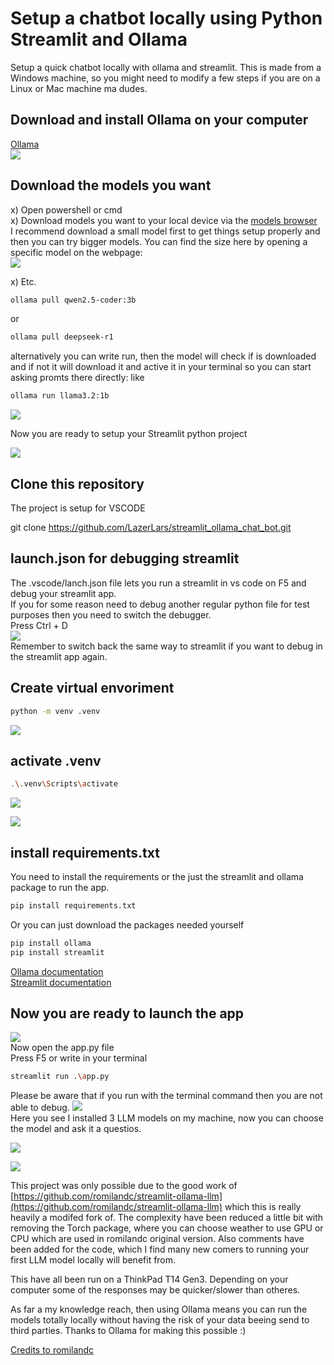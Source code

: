 # Setup a chatbot locally using Python Streamlit and Ollama
Setup a quick chatbot locally with ollama and streamlit. This is made from a Windows machine, so you might need to modify a few steps if you are on a Linux or Mac machine ma dudes.

## Download and install Ollama on your computer
[Ollama](https://ollama.com/)  
![](img/oolama_web.png)

## Download the models you want
x) Open powershell or cmd  
x) Download models you want to your local device via the [models browser](https://ollama.com/search)  
I recommend download a small model first to get things setup properly and then you can try bigger models. You can find the size here by opening a specific model on the webpage:  
![](img/download_model_example.png)

x) Etc. 
 ```bash
ollama pull qwen2.5-coder:3b
 ```
   or
```bash
ollama pull deepseek-r1
```
alternatively you can write run, then the model will check if is downloaded and if not it will download it and active it in your terminal so you can start asking promts there directly: like
```bash
ollama run llama3.2:1b
```

![](img/download_model_cmd.png)

Now you are ready to setup your Streamlit python project  

![](img/confetti.gif)
## Clone this repository
The project is setup for VSCODE

git clone https://github.com/LazerLars/streamlit_ollama_chat_bot.git

## launch.json for debugging streamlit
The .vscode/lanch.json file lets you run a streamlit in vs code on F5 and debug your streamlit app.  
If you for some reason need to debug another regular python file for test purposes then you need to switch the debugger.  
Press Ctrl + D  
![](img/change_debugger_vs_code.png)  
Remember to switch back the same way to streamlit if you want to debug in the streamlit app again.

## Create virtual envoriment
```bash
python -m venv .venv
```
![](img/create_venv.png)

## activate .venv
```bash
.\.venv\Scripts\activate
```
![](img/activate_venv.png)  
  
![](img/venv_activated.jpg)

## install requirements.txt
You need to install the requirements or the just the streamlit and ollama package to run the app.

```bash
pip install requirements.txt

```
Or you can just download the packages needed yourself
```bash
pip install ollama
pip install streamlit
```
[Ollama documentation](https://github.com/ollama/ollama-python)  
[Streamlit documentation](https://docs.streamlit.io/develop/api-reference)

## Now you are ready to launch the app
![](img/salt_maker.gif)  
Now open the app.py file  
Press F5 or write in your terminal 
```bash
streamlit run .\app.py
```
Please be aware that if you run with the terminal command then you are not able to debug.
![](img/initial_run_of_app.png)  
Here you see I installed 3 LLM models on my machine, now you can choose the model and ask it a questios.  

![](img/llm_response.gif)

![](img/app_in_use.py.png)

This project was only possible due to the good work of [https://github.com/romilandc/streamlit-ollama-llm](https://github.com/romilandc/streamlit-ollama-llm) which this is really heavily a modifed fork of.
The complexity have been reduced a little bit with removing the Torch package, where you can choose weather to use GPU or CPU which are used in romilandc original version. Also comments have been added for the code, which I find many new comers to running your first LLM model locally will benefit from. 

This have all been run on a ThinkPad T14 Gen3. Depending on your computer some of the responses may be quicker/slower than otheres.  

As far a my knowledge reach, then using Ollama means you can run the models totally locally without having the risk of your data beeing send to third parties. Thanks to Ollama for making this possible :) 

[Credits to romilandc](https://github.com/romilandc)
